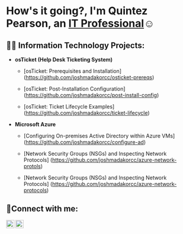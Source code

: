 <h1>How's it going?, I'm Quintez Pearson, an <a href="https://linkedin.com/in/Josh">IT Professional</a>☺</h1>

<h2>👨‍💻 Information Technology Projects:</h2>

- <b>osTicket (Help Desk Ticketing System)</b>
  - [osTicket: Prerequisites and Installation]
  (https://github.com/joshmadakorcc/osticket-prereqs)
  
  - [osTicket: Post-Installation Configuration]
  (https://github.com/joshmadakorcc/post-install-config)

  - [osTicket: Ticket Lifecycle Examples]
  (https://github.com/joshmadakorcc/ticket-lifecycle)

- <b>Microsoft Azure</b>
  - [Configuring On-premises Active Directory within Azure VMs]
  (https://github.com/joshmadakorcc/configure-ad)

  - [Network Security Groups (NSGs) and Inspecting Network Protocols]
  (https://github.com/joshmadakorcc/azure-network-protols)

  - [Network Security Groups (NSGs) and Inspecting Network Protocols]
  (https://github.com/joshmadakorcc/azure-network-protocols)

<h2>🤳Connect with me:</h2>

[<img align="left" alt="Josh | Twitter" width="22px" src="https://cdn.jsdelivr.net/npm/simple-icons@v3/icons/twitter.svg" />][twitter]
[<img align="left" alt="Josh | LinkedIn" width="22px" src="https://cdn.jsdelivr.net/npm/simple-icons@v3/icons/linkedin.svg" />][linkedin]

[twitter]: https://twitter.com/Josh
[linkedin]: https://linkedin.com/in/Josh
